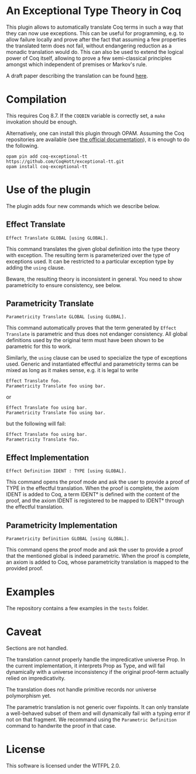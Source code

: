 # An Exceptional Type Theory in Coq

This plugin allows to automatically translate Coq terms in such a way that
they can now use exceptions. This can be useful for programming, e.g. to allow
failure locally and prove after the fact that assuming a few properties the
translated term does not fail, without endangering reduction as a monadic
translation would do. This can also be used to extend the logical power of Coq
itself, allowing to prove a few semi-classical principles amongst which
independent of premises or Markov's rule.

A draft paper describing the translation can be found
[here](https://www.xn--pdrot-bsa.fr/articles/exceptional.pdf).

# Compilation

This requires Coq 8.7. If the `COQBIN` variable is correctly set, a `make`
invokation should be enough.

Alternatively, one can install this plugin through OPAM. Assuming the Coq
repositories are available (see [the official documentation](https://github.com/coq/opam-coq-archive)),
it is enough to do the following.

```
opam pin add coq-exceptional-tt https://github.com/CoqHott/exceptional-tt.git
opam install coq-exceptional-tt
```

# Use of the plugin

The plugin adds four new commands which we describe below.

## Effect Translate

```
Effect Translate GLOBAL [using GLOBAL].
```

This command translates the given global definition into the type theory with
exception. The resulting term is parameterized over the type of exceptions used.
It can be restricted to a particular exception type by adding the `using`
clause.

Beware, the resulting theory is inconsistent in general. You need to show
parametricity to ensure consistency, see below.

## Parametricity Translate

```
Parametricity Translate GLOBAL [using GLOBAL].
```

This command automatically proves that the term generated by `Effect Translate`
is parametric and thus does not endanger consistency. All global definitions
used by the original term must have been shown to be parametric for this to
work.

Similarly, the `using` clause can be used to specialize the type of exceptions
used. Generic and instantiated effectful and parametricity terms can be mixed
as long as it makes sense, e.g. it is legal to write
```
Effect Translate foo.
Parametricity Translate foo using bar.
```
or
```
Effect Translate foo using bar.
Parametricity Translate foo using bar.
```
but the following will fail:
```
Effect Translate foo using bar.
Parametricity Translate foo.
```

## Effect Implementation

```
Effect Definition IDENT : TYPE [using GLOBAL].
```

This command opens the proof mode and ask the user to provide a proof of
TYPE in the effectful translation. When the proof is complete, the axiom IDENT
is added to Coq, a term IDENTᵉ is defined with the content of the proof, and
the axiom IDENT is registered to be mapped to IDENTᵉ through the effectful
translation.

## Parametricity Implementation

```
Parametricity Definition GLOBAL [using GLOBAL].
```

This command opens the proof mode and ask the user to provide a proof that
the mentioned global is indeed parametric. When the proof is complete, an
axiom is added to Coq, whose parametricity translation is mapped to the provided
proof.

# Examples

The repository contains a few examples in the `tests` folder.

# Caveat

Sections are not handled.

The translation cannot properly handle the impredicative universe Prop. In the
current implementation, it interprets Prop as Type, and will fail dynamically
with a universe inconsistency if the original proof-term actually relied on
impredicativity.

The translation does not handle primitive records nor universe
polymorphism yet.

The parametric translation is not generic over fixpoints. It can only translate
a well-behaved subset of them and will dynamically fail with a typing error
if not on that fragment. We recommand using the `Parametric Definition` command
to handwrite the proof in that case.

# License

This software is licensed under the WTFPL 2.0.
